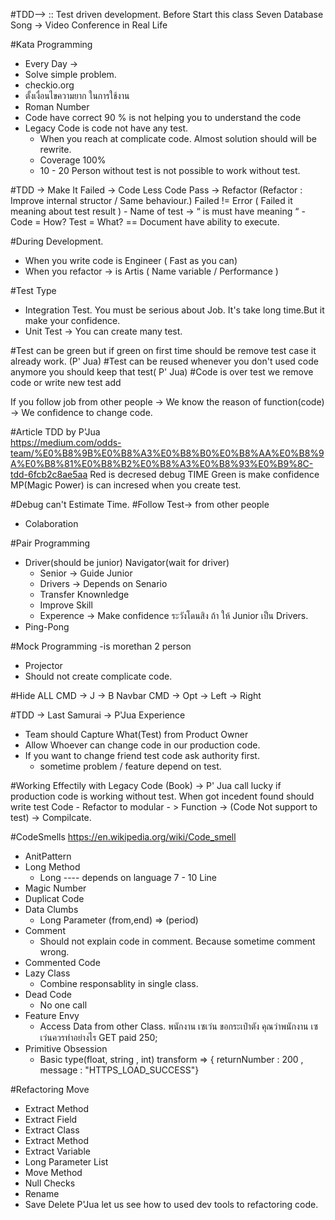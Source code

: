 #TDD—> :: Test driven development.
Before Start this class
Seven Database Song -> 
Video Conference in Real Life

#Kata Programming 
  - Every Day -> 
  - Solve simple problem.
  - checkio.org
  - ตั้งเงื่อนไขความยาก ในการใช้งาน
  - Roman Number
  - Code have correct 90 % is not helping you to understand the code
  - Legacy Code is code not have any test.
     - When you reach at complicate code. Almost solution should will be rewrite.
     - Coverage 100%
     - 10 - 20 Person without test is not possible to work without test.

#TDD -> Make It Failed -> Code Less Code Pass -> Refactor 
    (Refactor : Improve internal structor /  Same behaviour.)
    Failed != Error ( Failed it meaning about test result )
     -  Name of test -> “ is must have meaning “
     -  Code = How?
    Test  = What?  == Document have ability to execute.

#During Development.
 - When you write code is Engineer ( Fast as you can)
 - When you refactor -> is Artis  ( Name variable / Performance )

#Test Type
 - Integration Test. You must be serious about Job. It's take long time.But it make your confidence.
 - Unit Test -> You can create many test.

#Test can be green but if green on first time should be remove test case it already work. (P' Jua)
#Test can be reused whenever you don't used code anymore you should keep that test( P' Jua)
#Code is over test we remove code  or write new test add 

If you follow job from other people
  -> We know the reason of function(code)
  -> We confidence to change code.
  
#Article TDD by P'Jua  
  https://medium.com/odds-team/%E0%B8%9B%E0%B8%A3%E0%B8%B0%E0%B8%AA%E0%B8%9A%E0%B8%81%E0%B8%B2%E0%B8%A3%E0%B8%93%E0%B9%8C-tdd-6fcb2c8ae5aa
Red is decresed debug TIME
Green is make confidence
MP(Magic Power) is can incresed when you create test.

#Debug can't Estimate Time.
#Follow Test-> from other people
   - Colaboration 

#Pair Programming
- Driver(should be junior) Navigator(wait for driver)
   - Senior -> Guide Junior
   - Drivers -> Depends on Senario
   - Transfer Knownledge
   - Improve Skill
   - Experence  -> Make confidence
   ระวังโดนสิง ถ้า ให้ Junior เป็น Drivers.
- Ping-Pong

#Mock Programming -is morethan 2 person 
  - Projector
  - Should not create complicate code.

#Hide ALL
CMD -> J -> B
Navbar
CMD -> Opt -> Left -> Right

#TDD -> Last Samurai -> P'Jua Experience
- Team should Capture What(Test) from Product Owner
- Allow Whoever can change code in our production code.
- If you want to change friend test code ask authority first.
   - sometime problem / feature depend on test.

#Working Effectily with Legacy Code (Book)
-> P' Jua call lucky if production code is working without test.
  When got incedent found should write test Code
    - Refactor to modular - > Function -> (Code Not support to test) -> Compilcate.

#CodeSmells
https://en.wikipedia.org/wiki/Code_smell
 - AnitPattern 
 - Long Method
    - Long ---- depends on language 7 - 10 Line
 - Magic Number
 - Duplicat Code
 - Data Clumbs
    - Long Parameter (from,end) => (period)
 - Comment
    - Should not explain code in comment. Because sometime comment wrong.
 - Commented Code
 - Lazy Class
    - Combine responsablity in single class.
 - Dead Code
    - No one call 
 - Feature Envy
    - Access Data from other Class. พนักงาน เซเว่น ขอกระเป๋าตัง คุณว่าพนักงาน เซเว่นควรทำอย่างไร GET paid 250;
 - Primitive Obsession
    - Basic type(float, string , int) transform => { returnNumber : 200 , message : "HTTPS_LOAD_SUCCESS"}

#Refactoring Move
 - Extract Method
 - Extract Field
 - Extract Class
 - Extract Method
 - Extract Variable
 - Long Parameter List
 - Move Method
 - Null Checks
 - Rename
 - Save Delete 
    P'Jua let us see how to used dev tools to refactoring code.